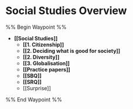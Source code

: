 # Social Studies Overview

%% Begin Waypoint %%
- **[[Social Studies]]**
	- **[[1. Citizenship]]**
	- **[[2. Deciding what is good for society]]**
	- **[[2. Diversity]]**
	- **[[3. Globalisation]]**
	- **[[Practice papers]]**
	- **[[SBQ]]**
	- **[[SRQ]]**
	- [[Surprise]]

%% End Waypoint %%